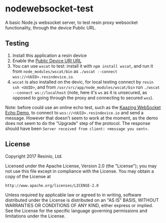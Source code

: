 # nodewebsocket-test

A basic Node.js websocket server, to test resin proxy websocket functionality,
through the device Public URL.

## Testing

1. Install this application a resin device
2. Enable the [Public Device URl URL](https://docs.resin.io/management/devices/#enable-public-device-url)
4. You can use `wscat` to test: install it with `npm install wscat`, and run it from `node_modules/wscat/bin` as `./wscat --connect wss://<UUID>.resindevice.io`.
5. `wscat` is also installed on the devic, for local testing connect by `resin ssh <UUID>`, and from `/usr/src/app/node_modules/wscat/bin` run `./wscat --connect ws://localhost` (note, here it's `ws` as it is unsecured, as opposed to going through the proxy and connecting to secured `wss`).

Note: before could use an online echo test, such as the [Kaazing WebSocket Echo Demo](http://demos.kaazing.com/echo/), to connect to `wss://<UUID>.resindevice.io` and send a message. However that doesn't seem to work at the moment, as the demo does not seem to do the "Upgrade" step of the protocol. The response should have been `Server received from client: <message you sent>`.

## License

Copyright 2017 Resinio, Ltd.

Licensed under the Apache License, Version 2.0 (the "License");
you may not use this file except in compliance with the License.
You may obtain a copy of the License at

    http://www.apache.org/licenses/LICENSE-2.0

Unless required by applicable law or agreed to in writing, software
distributed under the License is distributed on an "AS IS" BASIS,
WITHOUT WARRANTIES OR CONDITIONS OF ANY KIND, either express or implied.
See the License for the specific language governing permissions and
limitations under the License.
